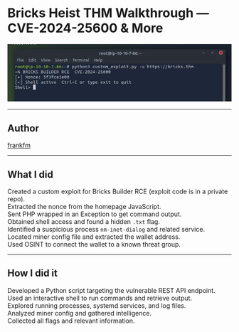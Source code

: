 # Bricks Heist THM Walkthrough — CVE-2024-25600 & More

![Proof it works](rce.png)

---
## Author

[frankfm](https://tryhackme.com/p/frankfm)

---

## What I did

Created a custom exploit for Bricks Builder RCE (exploit code is in a private repo).  
Extracted the nonce from the homepage JavaScript.  
Sent PHP wrapped in an Exception to get command output.  
Obtained shell access and found a hidden `.txt` flag.  
Identified a suspicious process `nm-inet-dialog` and related service.  
Located miner config file and extracted the wallet address.  
Used OSINT to connect the wallet to a known threat group.

---

## How I did it

Developed a Python script targeting the vulnerable REST API endpoint.  
Used an interactive shell to run commands and retrieve output.  
Explored running processes, systemd services, and log files.  
Analyzed miner config and gathered intelligence.  
Collected all flags and relevant information.
